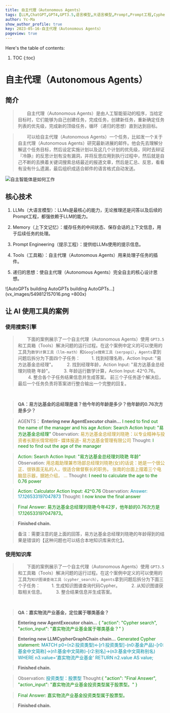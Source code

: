 ```yaml
---
title: 自主代理（Autonomous Agents）
tags: [LLM,ChatGPT,GPT4,GPT3.5,语言模型,大语言模型,Prompt,Prompt工程,Cypher]
author: Yc-Ma
show_author_profile: true
key: 2023-05-16-自主代理（Autonomous Agents）
pageview: true
---
```


Here's the table of contents:
1. TOC
{:toc}

# 自主代理（Autonomous Agents）

## 简介

>&emsp;&emsp;自主代理（Autonomous Agents）是由人工智能驱动的程序，当给定目标时，它们能够为自己创建任务，完成任务，创建新任务，重新确定任务列表的优先级，完成新的顶级任务，循环（递归的思想）直到达到目标。

>&emsp;&emsp;可以给自主代理（Autonomous Agents）一个任务，比如发一个关于自主代理（Autonomous Agents）研究最新进展的邮件。他会先去理解分解这个任务目标，然后设定实施计划以及这几个计划的优先级，同时去辩证『冷静』的反思计划有没有漏洞，并将反思应用到执行过程中，然后就是自己不断的去换着关键词搜索总结最近的报道文章，然后是汇总、反思，看看有没有什么遗漏，最后组织成适合邮件的语言格式自动发送。

![自主智能体是如何工作](https://nimg.ws.126.net/?url=http%3A%2F%2Fdingyue.ws.126.net%2F2023%2F0424%2Fb98c9612j00rtm89r000yd200iw00d7g00g200b7.jpg&thumbnail=660x2147483647&quality=80&type=jpg)

## 核心技术

1. LLMs（大语言模型）：LLMs是最核心的能力，无论推理还是问答以及后续的Prompt工程，都强依赖于LLM的能力。

2. Memory（上下文记忆）：缓存任务的中间状态、保存会话的上下文信息，用于后续任务的处理。

3. Prompt Engineering（提示工程）：提供给LLMs使用的提示信息。

4. Tools（工具箱）：自主代理（Autonomous Agents）用来处理子任务的插件。

5. 递归的思想：使自主代理（Autonomous Agents）完全自主的核心设计思想。

![AutoGPTs building AutoGPTs building AutoGPTs...](vx_images/549812157016.png =800x)

## 让 AI 使用工具的案例

### 使用搜索引擎

>&emsp;&emsp;下面的案例展示了一个自主代理（Autonomous Agents）使用 `GPT3.5` 和工具箱（Tools）解决问题的运行过程。在这个案例中定义的可以使用的工具为`数学计算工具（llm-math）`和`Google搜索工具（serpapi）`，`Agents`拿到问题后拆分为下面四个子任务：
>&emsp;&emsp; 1. 找到经理名称，Action Input: "易方达基金总经理"。
>&emsp;&emsp; 2. 找到经理年龄，Action Input: "易方达基金总经理刘晓艳 年龄"。
>&emsp;&emsp; 3. 年龄运行数学计算，Action Input: 42^0.76。
>&emsp;&emsp; 4. 整合各个子任务结果信息并生成答案。
>前三个子任务逐个解决后，最后一个任务负责将答案进行整合输出一个完整的回复。

<br>

>**QA：易方达基金的总经理是谁？他今年的年龄是多少？他年龄的0.76次方是多少？**

>AGENTS：
**Entering new AgentExecutor chain...**
<font color=#008000 > I need to find out the name of the manager and his age</font>
<font color=#008000 >Action: Search</font>
<font color=#008000 >Action Input: "易方达基金总经理"</font>
Observation: <font color=#BD9A28 >易方达基金总经理刘晓艳：以专业精神与投资者长期长情常相伴- 媒体报道- 易方达基金管理有限公司</font>
Thought: <font color=#008000 >I need to find out the age of the manager</font>

><font color=#008000 >Action: Search</font>
<font color=#008000 >Action Input: "易方达基金总经理刘晓艳 年龄"</font>
Observation: <font color=#BD9A28 >用总裁助理兼市场部总经理刘晓艳(女)的话说：她是一个很公正、很铁面无私的人，很适合做督察长的职务。 张南的台面上摆着三个电脑显示器，据她介绍， ...</font>
Thought: <font color=#008000 >I need to calculate the age to the 0.76 power</font>

><font color=#008000 >Action: Calculator</font>
<font color=#008000 >Action Input: 42^0.76</font>
Observation: <font color=#008DA3 >Answer: 17.126533197047873</font>
Thought: <font color=#008000 >I now know the final answer</font>

><font color=#008000 >Final Answer: 易方达基金总经理刘晓艳今年42岁，他年龄的0.76次方是17.126533197047873。</font>

>**Finished chain.**

>备注：需要注意的是上面的回答，易方达基金总经理刘晓艳的年龄得到的结果是错误的【这种问题也可以结合本地知识库来优化】。

### 使用知识库

>&emsp;&emsp;下面的案例展示了一个自主代理（Autonomous Agents）使用 `GPT3.5` 和工具箱（Tools）解决问题的运行过程。在这个案例中定义的可以使用的工具为`知识图谱查询工具（cypher_search）`，`Agents`拿到问题后拆分为下面三个子任务：
>&emsp;&emsp; 1. 生成知识图谱查询代码Cypher。
>&emsp;&emsp; 2. 从知识图谱获取相关信息。
>&emsp;&emsp; 3. 整合结果信息并生成答案。

<br>

>**QA：嘉实物流产业基金，定位属于哪类基金？**

>**Entering new AgentExecutor chain...**
<font color=#008000 >{
"action": "Cypher search",
"action_input": "嘉实物流产业基金属于哪类基金？"
}</font>

>**Entering new LLMCypherGraphChain chain...**
<font color=#008000 >Generated Cypher statement:</font>
<font color=#008DA3 >MATCH p0=(n2:投资类型)<-[r1:投资类型]-(n0:基金产品)-[r0:基金中文简称]->(n1:基金中文简称)-[r2:别名]->(n3:基金中文简称别名)
WHERE n3.value='嘉实物流产业基金' RETURN n2.value AS value;</font>

>**Finished chain.**

>Observation: <font color=#008DA3 >投资类型：股票型</font>
Thought:<font color=#008000 >{
"action": "Final Answer",
"action_input": "嘉实物流产业基金投资类型属于股票型。"
}</font>

><font color=#008000 >Final Answer: 嘉实物流产业基金投资类型属于股票型。</font>

>**Finished chain.**



